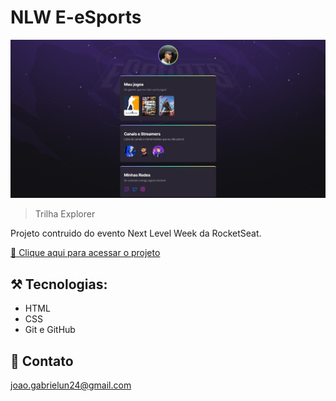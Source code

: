 # NLW E-eSports

![preview](./.github/preview.jpg)

> Trilha Explorer 

Projeto contruido do evento Next Level Week da RocketSeat.

[🔗 Clique aqui para acessar o projeto](https://devjoaogabriel.github.io/NLW/)

## ⚒️ Tecnologias:

- HTML
- CSS
- Git e GitHub

## 🧡 Contato 

joao.gabrielun24@gmail.com